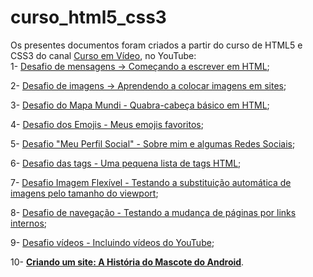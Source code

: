 # curso_html5_css3
Os presentes documentos foram criados a partir do curso de HTML5 e CSS3 do canal <a href="https://www.youtube.com/channel/UCrWvhVmt0Qac3HgsjQK62FQ" target="_blank" rel="external">Curso em Vídeo</a>, no YouTube: <br>
1- <a href="desafios/d001/index.html">Desafio de mensagens -> Começando a escrever em HTML</a>;

2- <a href="desafios/d002/index.html">Desafio de imagens -> Aprendendo a colocar imagens em sites</a>;

3- <a href="desafios/d003/index.html" class="especial">Desafio do Mapa Mundi - Quabra-cabeça básico em HTML</a>;

4- <a href="desafios/d004/index.html">Desafio dos Emojis - Meus emojis favoritos</a>;

5- <a href="desafios/d005/index.html" class="especial">Desafio "Meu Perfil Social" - Sobre mim e algumas Redes Sociais</a>;

6- <a href="desafios/d006/index.html">Desafio das tags - Uma pequena lista de tags HTML</a>;

7- <a href="desafios/d007/index.html">Desafio Imagem Flexível - Testando a substituição automática de imagens pelo tamanho do viewport</a>;

8- <a href="desafios/d008/index.html">Desafio de navegação - Testando a mudança de páginas por links internos</a>;

9- <a href="desafios/d009/index.html">Desafio vídeos - Incluindo vídeos do YouTube</a>;

10- <a href="desafios/d010/index.html" class="especial"><strong>Criando um site: A História do Mascote do Android</strong></a>.
